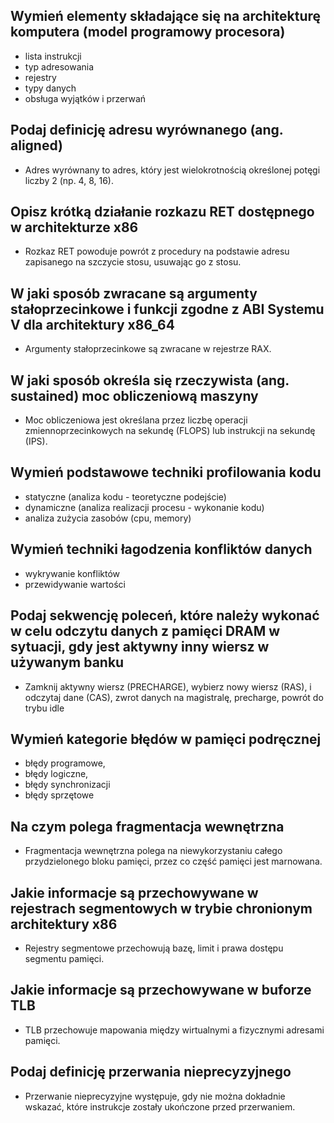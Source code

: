 ## Wymień elementy składające się na architekturę komputera (model programowy procesora)

- lista instrukcji
- typ adresowania
- rejestry
- typy danych
- obsługa wyjątków i przerwań

## Podaj definicję adresu wyrównanego (ang. aligned)

- Adres wyrównany to adres, który jest wielokrotnością określonej potęgi liczby 2 (np. 4, 8, 16).

## Opisz krótką działanie rozkazu RET dostępnego w architekturze x86

- Rozkaz RET powoduje powrót z procedury na podstawie adresu zapisanego na szczycie stosu, usuwając go z stosu.

## W jaki sposób zwracane są argumenty stałoprzecinkowe i funkcji zgodne z ABI Systemu V dla architektury x86_64

- Argumenty stałoprzecinkowe są zwracane w rejestrze RAX.

## W jaki sposób określa się rzeczywista (ang. sustained) moc obliczeniową maszyny

- Moc obliczeniowa jest określana przez liczbę operacji zmiennoprzecinkowych na sekundę (FLOPS) lub instrukcji na sekundę (IPS).

## Wymień podstawowe techniki profilowania kodu

- statyczne (analiza kodu - teoretyczne podejście)
- dynamiczne (analiza realizacji procesu - wykonanie kodu)
- analiza zużycia zasobów (cpu, memory)

## Wymień techniki łagodzenia konfliktów danych

- wykrywanie konfliktów
- przewidywanie wartości

## Podaj sekwencję poleceń, które należy wykonać w celu odczytu danych z pamięci DRAM w sytuacji, gdy jest aktywny inny wiersz w używanym banku

- Zamknij aktywny wiersz (PRECHARGE), wybierz nowy wiersz (RAS), i odczytaj dane (CAS), zwrot danych na magistralę, precharge, powrót do trybu idle

## Wymień kategorie błędów w pamięci podręcznej

- błędy programowe,
- błędy logiczne,
- błędy synchronizacji
- błędy sprzętowe

## Na czym polega fragmentacja wewnętrzna

- Fragmentacja wewnętrzna polega na niewykorzystaniu całego przydzielonego bloku pamięci, przez co część pamięci jest marnowana.

## Jakie informacje są przechowywane w rejestrach segmentowych w trybie chronionym architektury x86

- Rejestry segmentowe przechowują bazę, limit i prawa dostępu segmentu pamięci.

## Jakie informacje są przechowywane w buforze TLB

- TLB przechowuje mapowania między wirtualnymi a fizycznymi adresami pamięci.

## Podaj definicję przerwania nieprecyzyjnego

- Przerwanie nieprecyzyjne występuje, gdy nie można dokładnie wskazać, które instrukcje zostały ukończone przed przerwaniem.

